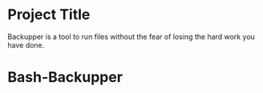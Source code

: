 
# Project Title

Backupper is a tool to run files without the fear of losing the hard work you have done.


# Bash-Backupper
